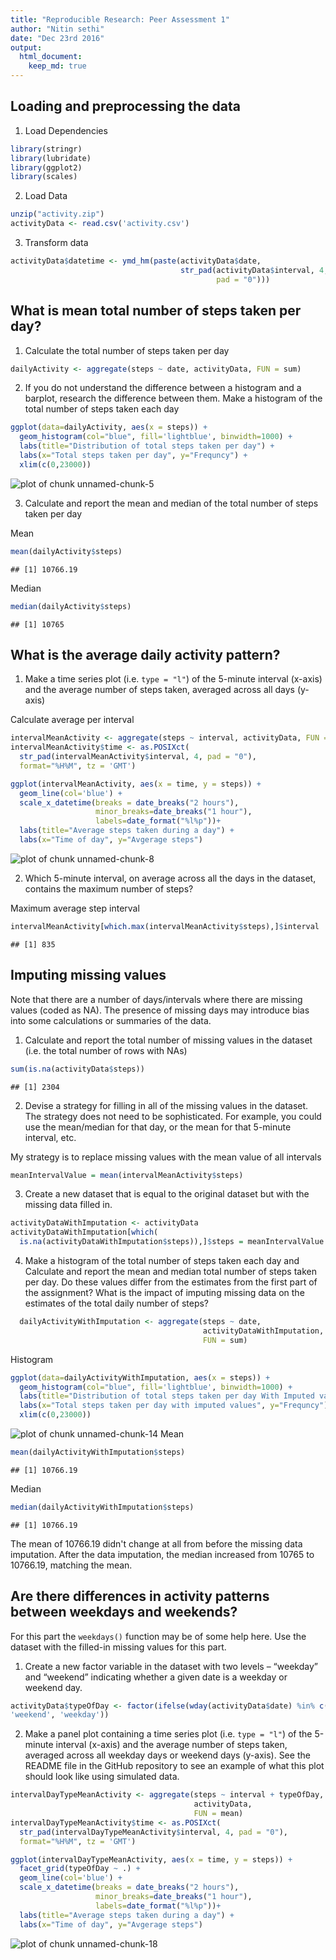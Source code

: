 ```yaml
---
title: "Reproducible Research: Peer Assessment 1"
author: "Nitin sethi"
date: "Dec 23rd 2016"
output:
  html_document:
    keep_md: true
---
```



## Loading and preprocessing the data

1. Load Dependencies

```r
library(stringr)
library(lubridate)
library(ggplot2)
library(scales)
```

2. Load Data

```r
unzip("activity.zip")
activityData <- read.csv('activity.csv')
```

3. Transform data

```r
activityData$datetime <- ymd_hm(paste(activityData$date,
                                      str_pad(activityData$interval, 4, 
                                              pad = "0")))
```


## What is mean total number of steps taken per day?

1. Calculate the total number of steps taken per day

```r
dailyActivity <- aggregate(steps ~ date, activityData, FUN = sum)
```

2. If you do not understand the difference between a histogram and a barplot, 
research the difference between them. Make a histogram of the total number of 
steps taken each day


```r
ggplot(data=dailyActivity, aes(x = steps)) + 
  geom_histogram(col="blue", fill='lightblue', binwidth=1000) + 
  labs(title="Distribution of total steps taken per day") +
  labs(x="Total steps taken per day", y="Frequncy") + 
  xlim(c(0,23000))
```

![plot of chunk unnamed-chunk-5](figure/plot-unnamed-chunk-5-1.png) 

3. Calculate and report the mean and median of the total number of steps taken 
per day

Mean

```r
mean(dailyActivity$steps)
```

```
## [1] 10766.19
```
Median

```r
median(dailyActivity$steps)
```

```
## [1] 10765
```


## What is the average daily activity pattern?

1. Make a time series plot (i.e. `type = "l"`) of the 5-minute interval (x-axis) 
and the average number of steps taken, averaged across all days (y-axis)

Calculate average per interval

```r
intervalMeanActivity <- aggregate(steps ~ interval, activityData, FUN = mean)
intervalMeanActivity$time <- as.POSIXct(
  str_pad(intervalMeanActivity$interval, 4, pad = "0"), 
  format="%H%M", tz = 'GMT')

ggplot(intervalMeanActivity, aes(x = time, y = steps)) +
  geom_line(col='blue') + 
  scale_x_datetime(breaks = date_breaks("2 hours"), 
                   minor_breaks=date_breaks("1 hour"), 
                   labels=date_format("%l%p"))+
  labs(title="Average steps taken during a day") +
  labs(x="Time of day", y="Avgerage steps")
```

![plot of chunk unnamed-chunk-8](figure/plot-unnamed-chunk-8-1.png) 

2. Which 5-minute interval, on average across all the days in the dataset, 
contains the maximum number of steps?

Maximum average step interval

```r
intervalMeanActivity[which.max(intervalMeanActivity$steps),]$interval
```

```
## [1] 835
```


## Imputing missing values

Note that there are a number of days/intervals where there are missing values 
(coded as NA). The presence of missing days may introduce bias into some 
calculations or summaries of the data.

1. Calculate and report the total number of missing values in the dataset (i.e.
the total number of rows with NAs)

```r
sum(is.na(activityData$steps))
```

```
## [1] 2304
```

2. Devise a strategy for filling in all of the missing values in the dataset. 
The strategy does not need to be sophisticated. For example, you could use the 
mean/median for that day, or the mean for that 5-minute interval, etc.

My strategy is to replace missing values with the mean value of all intervals

```r
meanIntervalValue = mean(intervalMeanActivity$steps)
```

3. Create a new dataset that is equal to the original dataset but with the 
missing data filled in.

```r
activityDataWithImputation <- activityData
activityDataWithImputation[which(
  is.na(activityDataWithImputation$steps)),]$steps = meanIntervalValue
```

4. Make a histogram of the total number of steps taken each day and Calculate 
and report the mean and median total number of steps taken per day. Do these 
values differ from the estimates from the first part of the assignment? What is 
the impact of imputing missing data on the estimates of the total daily number
of steps?

```r
  dailyActivityWithImputation <- aggregate(steps ~ date, 
                                           activityDataWithImputation, 
                                           FUN = sum)
```
Histogram

```r
ggplot(data=dailyActivityWithImputation, aes(x = steps)) + 
  geom_histogram(col="blue", fill='lightblue', binwidth=1000) + 
  labs(title="Distribution of total steps taken per day With Imputed values") +
  labs(x="Total steps taken per day with imputed values", y="Frequncy") + 
  xlim(c(0,23000))
```

![plot of chunk unnamed-chunk-14](figure/plot-unnamed-chunk-14-1.png) 
Mean

```r
mean(dailyActivityWithImputation$steps)
```

```
## [1] 10766.19
```
Median

```r
median(dailyActivityWithImputation$steps)
```

```
## [1] 10766.19
```

The mean of 10766.19 didn't change at all from before the missing data 
imputation. After the data imputation, the median increased from 10765 to 10766.19, matching the mean.


## Are there differences in activity patterns between weekdays and weekends?

For this part the `weekdays()` function may be of some help here. Use the 
dataset with the filled-in missing values for this part.

1. Create a new factor variable in the dataset with two levels – “weekday” and
“weekend” indicating whether a given date is a weekday or weekend day.

```r
activityData$typeOfDay <- factor(ifelse(wday(activityData$date) %in% c(1,7), 
'weekend', 'weekday'))
```

2. Make a panel plot containing a time series plot (i.e. `type = "l"`) of the
5-minute interval (x-axis) and the average number of steps taken, averaged 
across all weekday days or weekend days (y-axis). See the README file in the
GitHub repository to see an example of what this plot should look like using
simulated data.


```r
intervalDayTypeMeanActivity <- aggregate(steps ~ interval + typeOfDay, 
                                         activityData, 
                                         FUN = mean)
intervalDayTypeMeanActivity$time <- as.POSIXct(
  str_pad(intervalDayTypeMeanActivity$interval, 4, pad = "0"), 
  format="%H%M", tz = 'GMT')

ggplot(intervalDayTypeMeanActivity, aes(x = time, y = steps)) +
  facet_grid(typeOfDay ~ .) +
  geom_line(col='blue') + 
  scale_x_datetime(breaks = date_breaks("2 hours"), 
                   minor_breaks=date_breaks("1 hour"), 
                   labels=date_format("%l%p"))+
  labs(title="Average steps taken during a day") +
  labs(x="Time of day", y="Avgerage steps")
```

![plot of chunk unnamed-chunk-18](figure/plot-unnamed-chunk-18-1.png) 
